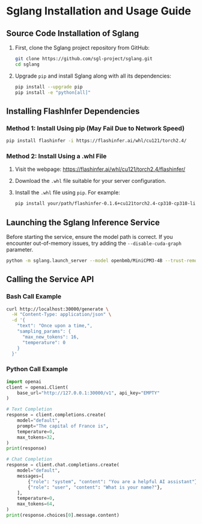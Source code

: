 # Sglang Installation and Usage Guide

## Source Code Installation of Sglang

1. First, clone the Sglang project repository from GitHub:

   ```bash
   git clone https://github.com/sgl-project/sglang.git
   cd sglang
   ```

2. Upgrade `pip` and install Sglang along with all its dependencies:

   ```bash
   pip install --upgrade pip
   pip install -e "python[all]"
   ```

## Installing FlashInfer Dependencies

### Method 1: Install Using pip (May Fail Due to Network Speed)

```bash
pip install flashinfer -i https://flashinfer.ai/whl/cu121/torch2.4/
```

### Method 2: Install Using a .whl File

1. Visit the webpage: https://flashinfer.ai/whl/cu121/torch2.4/flashinfer/
2. Download the `.whl` file suitable for your server configuration.
3. Install the `.whl` file using `pip`. For example:

   ```bash
   pip install your/path/flashinfer-0.1.6+cu121torch2.4-cp310-cp310-linux_x86_64.whl
   ```

## Launching the Sglang Inference Service

Before starting the service, ensure the model path is correct. If you encounter out-of-memory issues, try adding the `--disable-cuda-graph` parameter.

```bash
python -m sglang.launch_server --model openbmb/MiniCPM3-4B --trust-remote-code --port 30000 --chat-template chatml
```

## Calling the Service API

### Bash Call Example

```bash
curl http://localhost:30000/generate \
  -H "Content-Type: application/json" \
  -d '{
    "text": "Once upon a time,",
    "sampling_params": {
      "max_new_tokens": 16,
      "temperature": 0
    }
  }'
```

### Python Call Example

```python
import openai
client = openai.Client(
    base_url="http://127.0.0.1:30000/v1", api_key="EMPTY"
)

# Text Completion
response = client.completions.create(
    model="default",
    prompt="The capital of France is",
    temperature=0,
    max_tokens=32,
)
print(response)

# Chat Completion
response = client.chat.completions.create(
    model="default",
    messages=[
        {"role": "system", "content": "You are a helpful AI assistant"},
        {"role": "user", "content": "What is your name?"},
    ],
    temperature=0,
    max_tokens=64,
)
print(response.choices[0].message.content)
```
